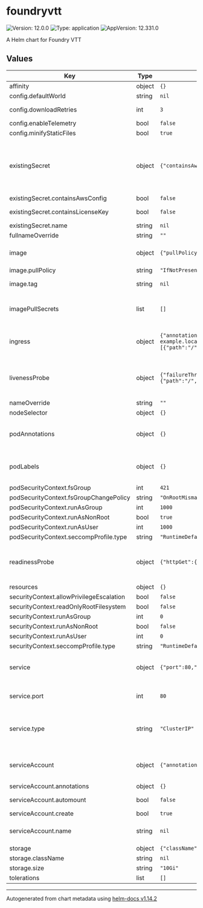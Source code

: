 # foundryvtt

![Version: 12.0.0](https://img.shields.io/badge/Version-12.0.0-informational?style=flat-square) ![Type: application](https://img.shields.io/badge/Type-application-informational?style=flat-square) ![AppVersion: 12.331.0](https://img.shields.io/badge/AppVersion-12.331.0-informational?style=flat-square)

A Helm chart for Foundry VTT

## Values

| Key | Type | Default | Description |
|-----|------|---------|-------------|
| affinity | object | `{}` |  |
| config.defaultWorld | string | `nil` | The default world to load when the server has started |
| config.downloadRetries | int | `3` | Number of times the container will try to download the foundry binary |
| config.enableTelemetry | bool | `false` | Defines if telemetry data are allowed to be tracked |
| config.minifyStaticFiles | bool | `true` | Defines if static files should be minified |
| existingSecret | object | `{"containsAwsConfig":false,"containsLicenseKey":false,"name":null}` | Config for the existing secret that will be referenced by the container. By default the name of the secret that is looked for is the name of the release. The secret is required to have a key foundry-username and foundry-password with the user credentials to download the foundry version. Also a "admin-key" must be provided in the secret. |
| existingSecret.containsAwsConfig | bool | `false` | Set tot true if the secret contains an awsConfig.json key |
| existingSecret.containsLicenseKey | bool | `false` | Set to true if the secret contains a license key to use. The key that is uses is foundry-license-key |
| existingSecret.name | string | `nil` | overrides the name of the secret that is referenced |
| fullnameOverride | string | `""` |  |
| image | object | `{"pullPolicy":"IfNotPresent","repository":"felddy/foundryvtt","tag":null}` | This sets the container image more information can be found here: https://kubernetes.io/docs/concepts/containers/images/ |
| image.pullPolicy | string | `"IfNotPresent"` | This sets the pull policy for images. |
| image.tag | string | `nil` | Overrides the image tag whose default is the chart appVersion. |
| imagePullSecrets | list | `[]` | This is for the secretes for pulling an image from a private repository more information can be found here: https://kubernetes.io/docs/tasks/configure-pod-container/pull-image-private-registry/ |
| ingress | object | `{"annotations":{},"className":"","enabled":false,"hosts":[{"host":"chart-example.local","paths":[{"path":"/","pathType":"ImplementationSpecific"}]}],"tls":[]}` | This block is for setting up the ingress for more information can be found here: https://kubernetes.io/docs/concepts/services-networking/ingress/ |
| livenessProbe | object | `{"failureThreshold":10,"httpGet":{"path":"/","port":"http"},"initialDelaySeconds":600,"periodSeconds":300}` | This is to setup the liveness probe more information can be found here: https://kubernetes.io/docs/tasks/configure-pod-container/configure-liveness-readiness-startup-probes/ |
| nameOverride | string | `""` | This is to override the chart name. |
| nodeSelector | object | `{}` |  |
| podAnnotations | object | `{}` | This is for setting Kubernetes Annotations to a Pod. For more information checkout: https://kubernetes.io/docs/concepts/overview/working-with-objects/annotations/ |
| podLabels | object | `{}` | This is for setting Kubernetes Labels to a Pod. For more information checkout: https://kubernetes.io/docs/concepts/overview/working-with-objects/labels/ |
| podSecurityContext.fsGroup | int | `421` |  |
| podSecurityContext.fsGroupChangePolicy | string | `"OnRootMismatch"` |  |
| podSecurityContext.runAsGroup | int | `1000` |  |
| podSecurityContext.runAsNonRoot | bool | `true` |  |
| podSecurityContext.runAsUser | int | `1000` |  |
| podSecurityContext.seccompProfile.type | string | `"RuntimeDefault"` |  |
| readinessProbe | object | `{"httpGet":{"path":"/","port":"http"},"initialDelaySeconds":30}` | This is to setup the readiness probe more information can be found here: https://kubernetes.io/docs/tasks/configure-pod-container/configure-liveness-readiness-startup-probes/ |
| resources | object | `{}` | Resources for the foundry container |
| securityContext.allowPrivilegeEscalation | bool | `false` |  |
| securityContext.readOnlyRootFilesystem | bool | `false` |  |
| securityContext.runAsGroup | int | `0` |  |
| securityContext.runAsNonRoot | bool | `false` |  |
| securityContext.runAsUser | int | `0` |  |
| securityContext.seccompProfile.type | string | `"RuntimeDefault"` |  |
| service | object | `{"port":80,"type":"ClusterIP"}` | This is for setting up a service more information can be found here: https://kubernetes.io/docs/concepts/services-networking/service/ |
| service.port | int | `80` | This sets the ports more information can be found here: https://kubernetes.io/docs/concepts/services-networking/service/#field-spec-ports |
| service.type | string | `"ClusterIP"` | This sets the service type more information can be found here: https://kubernetes.io/docs/concepts/services-networking/service/#publishing-services-service-types |
| serviceAccount | object | `{"annotations":{},"automount":false,"create":true,"name":null}` | This section builds out the service account more information can be found here: https://kubernetes.io/docs/concepts/security/service-accounts/ |
| serviceAccount.annotations | object | `{}` | Annotations to add to the service account |
| serviceAccount.automount | bool | `false` | Automatically mount a ServiceAccount's API credentials? |
| serviceAccount.create | bool | `true` | Specifies whether a service account should be created |
| serviceAccount.name | string | `nil` | The name of the service account to use. If not set and create is true, a name is generated using the fullname template. |
| storage | object | `{"className":null,"size":"10Gi"}` | This configures the storage for the data drive |
| storage.className | string | `nil` | The storage class name to use |
| storage.size | string | `"10Gi"` | The size the pv should have |
| tolerations | list | `[]` |  |

----------------------------------------------
Autogenerated from chart metadata using [helm-docs v1.14.2](https://github.com/norwoodj/helm-docs/releases/v1.14.2)

